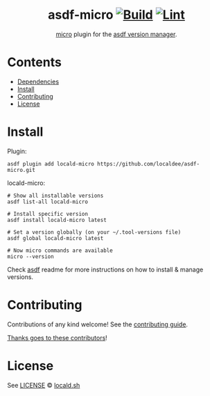 <div align="center">

# asdf-micro [![Build](https://github.com/localdee/asdf-micro/actions/workflows/build.yml/badge.svg)](https://github.com/localdee/asdf-micro/actions/workflows/build.yml) [![Lint](https://github.com/localdee/asdf-micro/actions/workflows/lint.yml/badge.svg)](https://github.com/localdee/asdf-micro/actions/workflows/lint.yml)

[micro](https://micro-editor.github.io) plugin for the [asdf version manager](https://asdf-vm.com).

</div>

# Contents

- [Dependencies](#dependencies)
- [Install](#install)
- [Contributing](#contributing)
- [License](#license)

# Install

Plugin:

```shell
asdf plugin add locald-micro https://github.com/localdee/asdf-micro.git
```

locald-micro:

```shell
# Show all installable versions
asdf list-all locald-micro

# Install specific version
asdf install locald-micro latest

# Set a version globally (on your ~/.tool-versions file)
asdf global locald-micro latest

# Now micro commands are available
micro --version
```

Check [asdf](https://github.com/asdf-vm/asdf) readme for more instructions on how to
install & manage versions.

# Contributing

Contributions of any kind welcome! See the [contributing guide](contributing.md).

[Thanks goes to these contributors](https://github.com/localdee/asdf-micro/graphs/contributors)!

# License

See [LICENSE](LICENSE) © [locald.sh](https://github.com/localdee/)
